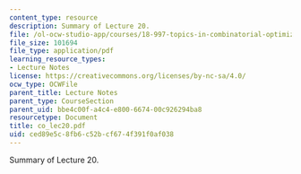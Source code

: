 ```yaml
---
content_type: resource
description: Summary of Lecture 20.
file: /ol-ocw-studio-app/courses/18-997-topics-in-combinatorial-optimization-spring-2004/ced89e5c8fb6c52bcf674f391f0af038_co_lec20.pdf
file_size: 101694
file_type: application/pdf
learning_resource_types:
- Lecture Notes
license: https://creativecommons.org/licenses/by-nc-sa/4.0/
ocw_type: OCWFile
parent_title: Lecture Notes
parent_type: CourseSection
parent_uid: bbe4c00f-a4c4-e800-6674-00c926294ba8
resourcetype: Document
title: co_lec20.pdf
uid: ced89e5c-8fb6-c52b-cf67-4f391f0af038
---
```

Summary of Lecture 20.